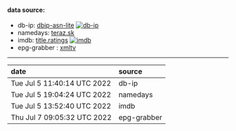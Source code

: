 #### data source:
- db-ip:  [dbip-asn-lite](https://db-ip.com/) [![db-ip](https://github.com/milankomaj/data/actions/workflows/db-ip.yml/badge.svg?event=schedule)](https://github.com/milankomaj/data/actions/workflows/db-ip.yml)
- namedays:  [teraz.sk](https://teraz.sk/)
- imdb:  [title.ratings](https://datasets.imdbws.com/) [![imdb](https://github.com/milankomaj/data/actions/workflows/imdb.yml/badge.svg?event=schedule)](https://github.com/milankomaj/data/actions/workflows/imdb.yml)
- epg-grabber :  [xmltv](https://m.tv.sms.cz)
---
**date** | **source**  
:--- | :--- 
Tue Jul  5 11:40:14 UTC 2022 | db-ip
Tue Jul  5 19:04:24 UTC 2022 | namedays
Tue Jul  5 13:52:40 UTC 2022 | imdb
Thu Jul  7 09:05:32 UTC 2022 | epg-grabber
